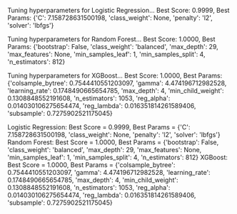 Tuning hyperparameters for Logistic Regression...
Best Score: 0.9999, Best Params: {'C': 7.158728631500198, 'class_weight': None, 'penalty': 'l2', 'solver': 'lbfgs'}

Tuning hyperparameters for Random Forest...
Best Score: 1.0000, Best Params: {'bootstrap': False, 'class_weight': 'balanced', 'max_depth': 29, 'max_features': None, 'min_samples_leaf': 1, 'min_samples_split': 4, 'n_estimators': 812}

Tuning hyperparameters for XGBoost...
Best Score: 1.0000, Best Params: {'colsample_bytree': 0.7544410551203097, 'gamma': 4.474196712982528, 'learning_rate': 0.1748490665654785, 'max_depth': 4, 'min_child_weight': 0.1308848552191608, 'n_estimators': 1053, 'reg_alpha': 0.014030106275654474, 'reg_lambda': 0.016351814261589406, 'subsample': 0.7275902521175045}

Logistic Regression: Best Score = 0.9999, Best Params = {'C': 7.158728631500198, 'class_weight': None, 'penalty': 'l2', 'solver': 'lbfgs'}
Random Forest: Best Score = 1.0000, Best Params = {'bootstrap': False, 'class_weight': 'balanced', 'max_depth': 29, 'max_features': None, 'min_samples_leaf': 1, 'min_samples_split': 4, 'n_estimators': 812}
XGBoost: Best Score = 1.0000, Best Params = {'colsample_bytree': 0.7544410551203097, 'gamma': 4.474196712982528, 'learning_rate': 0.1748490665654785, 'max_depth': 4, 'min_child_weight': 0.1308848552191608, 'n_estimators': 1053, 'reg_alpha': 0.014030106275654474, 'reg_lambda': 0.016351814261589406, 'subsample': 0.7275902521175045}